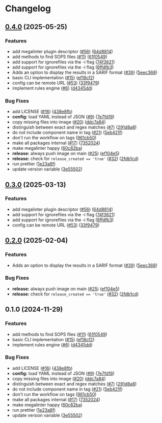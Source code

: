 # Changelog

## [0.4.0](https://github.com/schlomo/sops-compliance-checker/compare/v0.3.0...v0.4.0) (2025-05-25)


### Features

* add megalinter plugin descriptor ([#56](https://github.com/schlomo/sops-compliance-checker/issues/56)) ([64d8814](https://github.com/schlomo/sops-compliance-checker/commit/64d8814b1d97f759b113d2cd66514ebb9f789869))
* add methods to find SOPS files ([#11](https://github.com/schlomo/sops-compliance-checker/issues/11)) ([61f0549](https://github.com/schlomo/sops-compliance-checker/commit/61f05497af13db4ff8275dc13e15f8bf62991d0c))
* add support for ignorefiles via the -i flag ([74f3621](https://github.com/schlomo/sops-compliance-checker/commit/74f3621b0d203d920e16be3e5b21e29af687a30e))
* add support for ignorefiles via the -i flag ([6ffdfb3](https://github.com/schlomo/sops-compliance-checker/commit/6ffdfb3a246ded0d683af6d3126d22ac3c1cc4a0))
* Adds an option to display the results in a SARIF format ([#39](https://github.com/schlomo/sops-compliance-checker/issues/39)) ([5eec368](https://github.com/schlomo/sops-compliance-checker/commit/5eec36874146a29cf35296c096b107c308f4ec07))
* basic CLI implementation ([#15](https://github.com/schlomo/sops-compliance-checker/issues/15)) ([ef18cf2](https://github.com/schlomo/sops-compliance-checker/commit/ef18cf2a65eb227fc907dbc0973ea71a36bc285b))
* config can be remote URL ([#53](https://github.com/schlomo/sops-compliance-checker/issues/53)) ([33f9479](https://github.com/schlomo/sops-compliance-checker/commit/33f9479192a107c1d4498f1dd486a6ac538fe7c3))
* implement rules engine ([#6](https://github.com/schlomo/sops-compliance-checker/issues/6)) ([d4345dd](https://github.com/schlomo/sops-compliance-checker/commit/d4345ddaa30681104b37e0f3ff1ae33aa5da9b35))


### Bug Fixes

* add LICENSE ([#16](https://github.com/schlomo/sops-compliance-checker/issues/16)) ([438e8fb](https://github.com/schlomo/sops-compliance-checker/commit/438e8fb76d1c3e59801b3e28d53cfd2f83512616))
* **config:** load YAML instead of JSON ([#9](https://github.com/schlomo/sops-compliance-checker/issues/9)) ([7e7fd19](https://github.com/schlomo/sops-compliance-checker/commit/7e7fd196b7f17d416b79f3828e65175377856314))
* copy missing files into image ([#20](https://github.com/schlomo/sops-compliance-checker/issues/20)) ([ddc7a84](https://github.com/schlomo/sops-compliance-checker/commit/ddc7a84e748cd65ef0a7012eea921d00688ccae3))
* distinguish between exact and regex matches ([#7](https://github.com/schlomo/sops-compliance-checker/issues/7)) ([291d8a8](https://github.com/schlomo/sops-compliance-checker/commit/291d8a8779d3f7d84fb75e2616771feba28f8f6d))
* do not include component name in tag ([#21](https://github.com/schlomo/sops-compliance-checker/issues/21)) ([5eb421f](https://github.com/schlomo/sops-compliance-checker/commit/5eb421fd86af91c0e62ae5f78eee3ceb3d88f35b))
* don't run the workflow on tags ([961cb50](https://github.com/schlomo/sops-compliance-checker/commit/961cb5010912dabf9cb544d50f3cc8b2ac5da512))
* make all packages internal ([#17](https://github.com/schlomo/sops-compliance-checker/issues/17)) ([7352024](https://github.com/schlomo/sops-compliance-checker/commit/7352024be6919b415c01725376b79eca287f9c73))
* make megalinter happy ([60c82ba](https://github.com/schlomo/sops-compliance-checker/commit/60c82ba19e814abb8047f02d40a152e47a11791d))
* **release:** always push image on main ([#25](https://github.com/schlomo/sops-compliance-checker/issues/25)) ([ef104e5](https://github.com/schlomo/sops-compliance-checker/commit/ef104e514199fe81c582c3d6b91c8b1d5a440e17))
* **release:** check for `release_created == 'true'` ([#32](https://github.com/schlomo/sops-compliance-checker/issues/32)) ([2fdb1cd](https://github.com/schlomo/sops-compliance-checker/commit/2fdb1cd97508d5a489dae120d86e5a0915a8cfe3))
* run prettier ([1e23a8f](https://github.com/schlomo/sops-compliance-checker/commit/1e23a8f52b840d06edd1374d16c32567e4444388))
* update version variable ([3e55502](https://github.com/schlomo/sops-compliance-checker/commit/3e555027d926b89e1673941c4eafc92494b049d8))

## [0.3.0](https://github.com/Bonial-International-GmbH/sops-check/compare/v0.2.0...v0.3.0) (2025-03-13)


### Features

* add megalinter plugin descriptor ([#56](https://github.com/Bonial-International-GmbH/sops-check/issues/56)) ([64d8814](https://github.com/Bonial-International-GmbH/sops-check/commit/64d8814b1d97f759b113d2cd66514ebb9f789869))
* add support for ignorefiles via the -i flag ([74f3621](https://github.com/Bonial-International-GmbH/sops-check/commit/74f3621b0d203d920e16be3e5b21e29af687a30e))
* add support for ignorefiles via the -i flag ([6ffdfb3](https://github.com/Bonial-International-GmbH/sops-check/commit/6ffdfb3a246ded0d683af6d3126d22ac3c1cc4a0))
* config can be remote URL ([#53](https://github.com/Bonial-International-GmbH/sops-check/issues/53)) ([33f9479](https://github.com/Bonial-International-GmbH/sops-check/commit/33f9479192a107c1d4498f1dd486a6ac538fe7c3))

## [0.2.0](https://github.com/Bonial-International-GmbH/sops-check/compare/v0.1.0...v0.2.0) (2025-02-04)


### Features

* Adds an option to display the results in a SARIF format ([#39](https://github.com/Bonial-International-GmbH/sops-check/issues/39)) ([5eec368](https://github.com/Bonial-International-GmbH/sops-check/commit/5eec36874146a29cf35296c096b107c308f4ec07))


### Bug Fixes

* **release:** always push image on main ([#25](https://github.com/Bonial-International-GmbH/sops-check/issues/25)) ([ef104e5](https://github.com/Bonial-International-GmbH/sops-check/commit/ef104e514199fe81c582c3d6b91c8b1d5a440e17))
* **release:** check for `release_created == 'true'` ([#32](https://github.com/Bonial-International-GmbH/sops-check/issues/32)) ([2fdb1cd](https://github.com/Bonial-International-GmbH/sops-check/commit/2fdb1cd97508d5a489dae120d86e5a0915a8cfe3))

## 0.1.0 (2024-11-29)


### Features

* add methods to find SOPS files ([#11](https://github.com/Bonial-International-GmbH/sops-check/issues/11)) ([61f0549](https://github.com/Bonial-International-GmbH/sops-check/commit/61f05497af13db4ff8275dc13e15f8bf62991d0c))
* basic CLI implementation ([#15](https://github.com/Bonial-International-GmbH/sops-check/issues/15)) ([ef18cf2](https://github.com/Bonial-International-GmbH/sops-check/commit/ef18cf2a65eb227fc907dbc0973ea71a36bc285b))
* implement rules engine ([#6](https://github.com/Bonial-International-GmbH/sops-check/issues/6)) ([d4345dd](https://github.com/Bonial-International-GmbH/sops-check/commit/d4345ddaa30681104b37e0f3ff1ae33aa5da9b35))


### Bug Fixes

* add LICENSE ([#16](https://github.com/Bonial-International-GmbH/sops-check/issues/16)) ([438e8fb](https://github.com/Bonial-International-GmbH/sops-check/commit/438e8fb76d1c3e59801b3e28d53cfd2f83512616))
* **config:** load YAML instead of JSON ([#9](https://github.com/Bonial-International-GmbH/sops-check/issues/9)) ([7e7fd19](https://github.com/Bonial-International-GmbH/sops-check/commit/7e7fd196b7f17d416b79f3828e65175377856314))
* copy missing files into image ([#20](https://github.com/Bonial-International-GmbH/sops-check/issues/20)) ([ddc7a84](https://github.com/Bonial-International-GmbH/sops-check/commit/ddc7a84e748cd65ef0a7012eea921d00688ccae3))
* distinguish between exact and regex matches ([#7](https://github.com/Bonial-International-GmbH/sops-check/issues/7)) ([291d8a8](https://github.com/Bonial-International-GmbH/sops-check/commit/291d8a8779d3f7d84fb75e2616771feba28f8f6d))
* do not include component name in tag ([#21](https://github.com/Bonial-International-GmbH/sops-check/issues/21)) ([5eb421f](https://github.com/Bonial-International-GmbH/sops-check/commit/5eb421fd86af91c0e62ae5f78eee3ceb3d88f35b))
* don't run the workflow on tags ([961cb50](https://github.com/Bonial-International-GmbH/sops-check/commit/961cb5010912dabf9cb544d50f3cc8b2ac5da512))
* make all packages internal ([#17](https://github.com/Bonial-International-GmbH/sops-check/issues/17)) ([7352024](https://github.com/Bonial-International-GmbH/sops-check/commit/7352024be6919b415c01725376b79eca287f9c73))
* make megalinter happy ([60c82ba](https://github.com/Bonial-International-GmbH/sops-check/commit/60c82ba19e814abb8047f02d40a152e47a11791d))
* run prettier ([1e23a8f](https://github.com/Bonial-International-GmbH/sops-check/commit/1e23a8f52b840d06edd1374d16c32567e4444388))
* update version variable ([3e55502](https://github.com/Bonial-International-GmbH/sops-check/commit/3e555027d926b89e1673941c4eafc92494b049d8))
